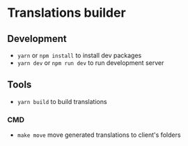 # Translations builder

## Development

-   `yarn` or `npm install` to install dev packages
-   `yarn dev` or `npm run dev` to run development server

## Tools

-   `yarn build` to build translations

### CMD

-   `make move` move generated translations to client's folders
